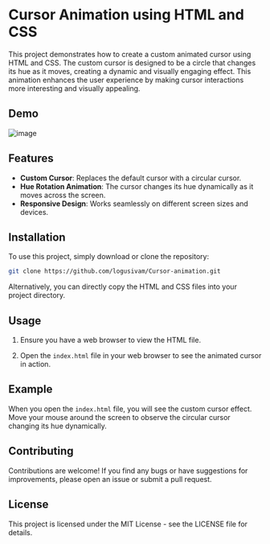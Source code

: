 # Cursor Animation using HTML and CSS

This project demonstrates how to create a custom animated cursor using HTML and CSS. The custom cursor is designed to be a circle that changes its hue as it moves, creating a dynamic and visually engaging effect. This animation enhances the user experience by making cursor interactions more interesting and visually appealing.


## Demo
![image](https://github.com/user-attachments/assets/bb1767ea-0128-4760-add0-c61e3286308a)

## Features

- **Custom Cursor**: Replaces the default cursor with a circular cursor.
- **Hue Rotation Animation**: The cursor changes its hue dynamically as it moves across the screen.
- **Responsive Design**: Works seamlessly on different screen sizes and devices.

## Installation

To use this project, simply download or clone the repository:

```bash
git clone https://github.com/logusivam/Cursor-animation.git
```

Alternatively, you can directly copy the HTML and CSS files into your project directory.

## Usage
1. Ensure you have a web browser to view the HTML file.

2. Open the `index.html` file in your web browser to see the animated cursor in action.

## Example
When you open the `index.html` file, you will see the custom cursor effect. Move your mouse around the screen to observe the circular cursor changing its hue dynamically.

## Contributing
Contributions are welcome! If you find any bugs or have suggestions for improvements, please open an issue or submit a pull request.

## License
This project is licensed under the MIT License - see the LICENSE file for details.






















